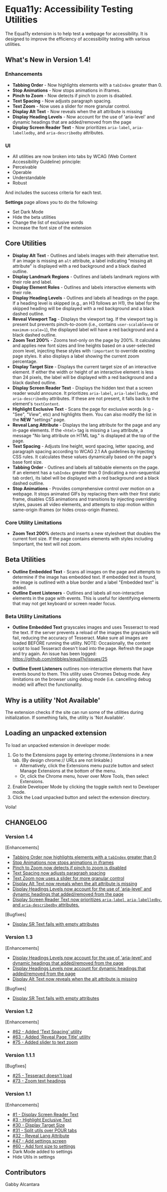 # Equa11y: Accessibility Testing Utilities
The Equa11y extension is to help test a webpage for accessibility. It is designed to improve the efficiency of accessibility testing with various utilities.

## What's New in Version 1.4!
### Enhancements
- **Tabbing Order** - Now highlights elements with a `tabIndex` greater than 0.
- **Stop Animations** - Now stops animations in iframes.
- **Pinch to Zoom** - Now detects if pinch to zoom is disabled.
- **Text Spacing** - Now adjusts paragraph spacing.
- **Text Zoom** - Now uses a slider for more granular control.
- **Display Alt Text** - Now reveals when the alt attribute is missing
- **Display Heading Levels** - Now account for the use of 'aria-level' and dynamic headings that are added/removed from the page 
- **Display Screen Reader Text** - Now prioritizes `aria-label`, `aria-labelledby`, and `aria-describedby` attributes.

### UI
- All utilities are now broken into tabs by WCAG (Web Content Accessibility Guideline) principle:
- Perceivable
- Operable
- Understandable
- Robust

And includes the success criteria for each test.

**Settings** page allows you to do the following:
- Set Dark Mode
- Hide the beta utilities
- Change the list of exclusive words
- Increase the font size of the extension

## Core Utilities
- **Display Alt Text** - Outlines and labels images with their alternative text. If an image is missing an `alt` attribute, a label indicating "missing alt attribute" is displayed with a red background and a black dashed outline.
- **Display Landmark Regions** - Outlines and labels landmark regions with their role and label.
- **Display Element Roles** - Outlines and labels interactive elements with their role.
- **Display Heading Levels** - Outlines and labels all headings on the page. If a heading level is skipped (e.g., an H3 follows an H1), the label for the skipped heading will be displayed with a red background and a black dashed outline.
- **Reveal Viewport Tag** - Displays the viewport tag. If the viewport tag is present but prevents pinch-to-zoom (i.e., contains `user-scalable=no` or `maximum-scale=1`), the displayed label will have a red background and a black dashed outline.
- **Zoom Text 200%** - Zooms text-only on the page by 200%. It calculates and applies new font sizes and line heights based on a user-selected zoom level, injecting these styles with `!important` to override existing page styles. It also displays a label showing the current zoom percentage.
- **Display Target Size** - Displays the current target size of an interactive element. If either the width or height of an interactive element is less than 24 pixels, the label will be displayed with a red background and a black dashed outline.
- **Display Screen Reader Text** - Displays the hidden text that a screen reader would announce. It prioritizes `aria-label`, `aria-labelledby`, and `aria-describedby` attributes. If these are not present, it falls back to the element's `textContent`.
- **Highlight Exclusive Text** - Scans the page for exclusive words (e.g - "See", "View", etc) and highlights them. You can also modify the list in the **NEW** "settings" page.
- **Reveal Lang Attribute** - Displays the lang attribute for the page and any in-page elements. If the `<html>` tag is missing a `lang` attribute, a message "No lang attribute on HTML tag." is displayed at the top of the page.
- **Text Spacing** - Adjusts line height, word spacing, letter spacing, and paragraph spacing according to WCAG 2.1 AA guidelines by injecting CSS rules. It calculates these values dynamically based on the page's base font size.
- **Tabbing Order** - Outlines and labels all tabbable elements on the page. If an element has a `tabIndex` greater than 0 (indicating a non-sequential tab order), its label will be displayed with a red background and a black dashed outline.
- **Stop Animations** - Provides comprehensive control over motion on a webpage. It stops animated GIFs by replacing them with their first static frame, disables CSS animations and transitions by injecting overriding styles, pauses all video elements, and attempts to stop motion within same-origin iframes (or hides cross-origin iframes).

### Core Utility Limitations
- **Zoom Text 200%** detects and inserts a new stylesheet that doubles the current font size. If the page contains elements with styles including !important, the text will not zoom.

## Beta Utilities
- **Outline Embedded Text** - Scans all images on the page and attempts to determine if the image has embedded text. If embedded text is found, the image is outlined with a blue border and a label "Embedded text" is added.
- **Outline Event Listeners** - Outlines and labels all non-interactive elements in the page with events. This is useful for identifying elements that may not get keyboard or screen reader focus. 

### Beta Utility Limitations
- **Outline Embedded Text** grayscales images and uses Tesseract to read the text. If the server prevents a reload of the images the graysacle will fail, reducing the accuracy of Tesseract. Make sure all images are loaded BEFORE running the utility. NOTE: Occasionally, the content script to load Tesseract doesn't load into the page. Refresh the page and try again. An issue has been logged: <a href="https://github.com/ntibbles/equa11y/issues/25">https://github.com/ntibbles/equa11y/issues/25</a>

- **Outline Event Listeners** outlines non-interactive elements that have events bound to them. This utility uses Chromes Debug mode. Any limitations on the browser using debug mode (i.e. cancelling debug mode) will affect the functionality.

## Why is a utility 'Not Available'
The extension checks if the site can run some of the utilities during initialization. If something fails, the utility is 'Not Available'.

## Loading an unpacked extension
To load an unpacked extension in developer mode:

1. Go to the Extensions page by entering chrome://extensions in a new tab. (By design chrome:// URLs are not linkable.)
    - Alternatively, click the Extensions menu puzzle button and select Manage Extensions at the bottom of the menu.
    - Or, click the Chrome menu, hover over More Tools, then select Extensions.
2. Enable Developer Mode by clicking the toggle switch next to Developer mode.
3. Click the Load unpacked button and select the extension directory.

Voila! 

## CHANGELOG

### Version 1.4
[Enhancements]
- [Tabbing Order now highlights elements with a `tabIndex` greater than 0](https://github.com/ntibbles/equa11y/issues/90)
- [Stop Animations now stops animations in iframes](https://github.com/ntibbles/equa11y/issues/91)
- [Pinch to Zoom now detects if pinch to zoom is disabled](https://github.com/ntibbles/equa11y/issues/92)
- [Text Spacing now adjusts paragraph spacing](https://github.com/ntibbles/equa11y/issues/93)
- [Text Zoom now uses a slider for more granular control](https://github.com/ntibbles/equa11y/issues/75)
- [Display Alt Text now reveals when the alt attribute is missing](https://github.com/ntibbles/equa11y/issues/88)
- [Display Headings Levels now account for the use of 'aria-level' and dynamic headings that added/removed from the page](https://github.com/ntibbles/equa11y/issues/89)
- [Display Screen Reader Text now prioritizes `aria-label`, `aria-labelledby`, and `aria-describedby` attributes.](https://github.com/ntibbles/equa11y/issues/87)

[Bugfixes]
- [Display SR Text fails with empty attributes](https://github.com/ntibbles/equa11y/issues/87)

### Version 1.3
[Enhancements]
- [Display Headings Levels now account for the use of 'aria-level' and dynamic headings that added/removed from the page](https://github.com/ntibbles/equa11y/issues/89)
- [Display Headings Levels now account for dynamic headings that added/removed from the page](https://github.com/ntibbles/equa11y/issues/85)
- [Display Alt Text now reveals when the alt attribute is missing](https://github.com/ntibbles/equa11y/issues/88)

[Bugfixes]
- [Display SR Text fails with empty attributes](https://github.com/ntibbles/equa11y/issues/87)

### Version 1.2
[Enhancements]
- [#62 - Added 'Text Spacing' utility](https://github.com/ntibbles/equa11y/issues/62)
- [#63 - Added 'Reveal Page Title' utility](https://github.com/ntibbles/equa11y/issues/63)
- [#75 - Added slider to text zoom](https://github.com/ntibbles/equa11y/issues/75)

### Version 1.1.1 
[Bugfixes]
- [#25 - Tesseract doesn't load](https://github.com/ntibbles/equa11y/issues/25)
- [#73 - Zoom text headings](https://github.com/ntibbles/equa11y/issues/73)

### Version 1.1
[Enhancements]
- [#1 - Display Screen Reader Text](https://github.com/ntibbles/equa11y/issues/1)
- [#3 - Highlight Exclusive Text](https://github.com/ntibbles/equa11y/issues/3)
- [#30 - Display Target Size](https://github.com/ntibbles/equa11y/issues/30)
- [#31 - Split utils over POUR tabs](https://github.com/ntibbles/equa11y/issues/31)
- [#32 - Reveal Lang Attribute](https://github.com/ntibbles/equa11y/issues/32)
- [#47 - Add settings screen](https://github.com/ntibbles/equa11y/issues/47)
- [#60 - Add font size to settings](https://github.com/ntibbles/equa11y/issues/60
)
- Dark Mode added to settings
- Hide Utils in settings

## Contributors
Gabby Alcantara